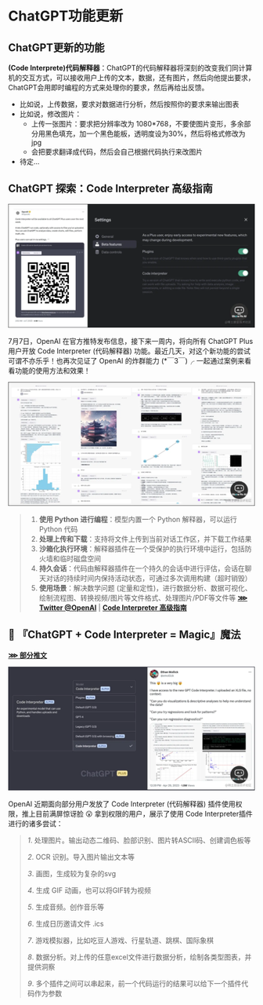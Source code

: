 # ChatGPT功能更新

## ChatGPT更新的功能

**(Code lnterprete)代码解释器**：ChatGPT的代码解释器将深刻的改变我们同计算机的交互方式，可以接收用户上传的文本，数据，还有图片，然后向他提出要求，ChatGPT会用即时编程的方式来处理你的要求，然后再给出反馈。

- 比如说，上传数据，要求对数据进行分析，然后按照你的要求来输出图表
- 比如说，修改图片：
  - 上传一张图片：要求把分辨率改为 1080*768，不要使图片变形，多余部分用黑色填充，加一个黑色能板，透明度设为30%，然后将格式修改为jpg
  - 会把要求翻译成代码，然后会自己根据代码执行来改图片
- 待定...

## ChatGPT 探索：Code Interpreter 高级指南

![img](./assets/b08a41a750de49eab92f5523fcc1a73atplv-k3u1fbpfcp-zoom-in-crop-mark1512000.webp)

7月7日，OpenAI 在官方推特发布信息，接下来一周内，将向所有 ChatGPT Plus 用户开放 Code Interpreter (代码解释器) 功能。最近几天，对这个新功能的尝试可谓不亦乐乎！也再次见证了 OpenAI 的炸群能力 (*￣3￣)╭ 一起通过案例来看看功能的使用方法和效果！

![img](./assets/b3d584122c454776b3244e77d9ba2e80tplv-k3u1fbpfcp-zoom-in-crop-mark1512000.webp)

> 1. **使用 Python 进行编程**：模型内置一个 Python 解释器，可以运行 Python 代码
> 2. **处理上传和下载**：支持将文件上传到当前对话工作区，并下载工作结果
> 3. **沙箱化执行环境**：解释器插件在一个受保护的执行环境中运行，包括防火墙和临时磁盘空间
> 4. **持久会话**：代码由解释器插件在一个持久的会话中进行评估，会话在聊天对话的持续时间内保持活动状态，可通过多次调用构建（超时销毁）
> 5. **使用场景**：解决数学问题 (定量和定性)，进行数据分析、数据可视化、绘制流程图、转换视频/图片等文件格式、处理图片/PDF等文件等 [**⋙ Twitter @OpenAI**](https://twitter.com/OpenAI/status/1677015057316872192) | [**Code Interpreter 高级指南**](https://mp.weixin.qq.com/s/K_csi1oWDv5tEaeeKSlvwA)

## 🤖 『ChatGPT + Code Interpreter = Magic』魔法

[**⋙ 部分推文**](https://twitter.com/rezkhere/status/1653779990222188546)

![img](./assets/7f4544bb3dfd4f4abfd2489524be2d6ctplv-k3u1fbpfcp-zoom-in-crop-mark1512000.webp)

OpenAI 近期面向部分用户发放了 Code Interpreter (代码解释器) 插件使用权限，推上目前满屏惊讶脸 😮 拿到权限的用户，展示了使用 Code Interpreter插件进行的诸多尝试：

> *1*. 处理图片。输出动态二维码、脸部识别、图片转ASCII码、创建调色板等
>
> *2*. OCR 识别。导入图片输出文本等
>
> *3*. 画图，生成较为复杂的svg
>
> *4*. 生成 GIF 动画，也可以将GIF转为视频
>
> *5*. 生成音频。创作音乐等
>
> *6*. 生成日历邀请文件 .ics
>
> *7*. 游戏模拟器，比如吃豆人游戏、行星轨道、跳棋、国际象棋
>
> *8*. 数据分析。对上传的任意excel文件进行数据分析，绘制各类型图表，并提供洞察
>
> *9*. 多个插件之间可以串起来，前一个代码运行的结果可以给下一个插件代码作为参数